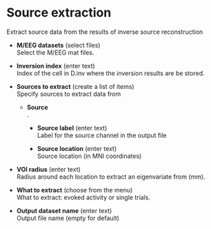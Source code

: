 # Source extraction  
Extract source data from the results of inverse source reconstruction   

* **M/EEG datasets** (select files)  
Select the M/EEG mat files.   

* **Inversion index** (enter text)  
Index of the cell in D.inv where the inversion results are be stored.   

* **Sources to extract** (create a list of items)  
Specify sources to extract data from   

    * **Source**   
    .   

        * **Source label** (enter text)  
        Label for the source channel in the output file   

        * **Source location** (enter text)  
        Source location (in MNI coordinates)   

* **VOI radius** (enter text)  
Radius around each location to extract an eigenvariate from (mm).   

* **What to extract** (choose from the menu)  
What to extract: evoked activity or single trials.   

* **Output dataset name** (enter text)  
Output file name (empty for default)   
